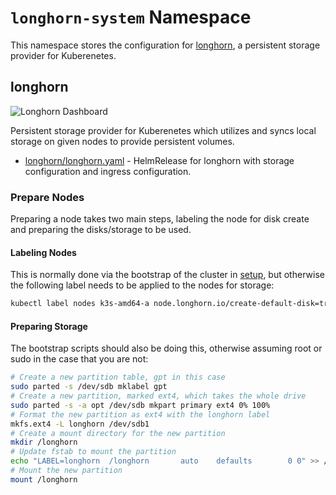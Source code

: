 # `longhorn-system` Namespace

This namespace stores the configuration for [longhorn](https://rancher.com/products/longhorn/), a persistent storage provider for Kuberenetes.

## longhorn

![Longhorn Dashboard](https://i.imgur.com/1bCOYok.png)

Persistent storage provider for Kuberenetes which utilizes and syncs local storage on given nodes to provide persistent volumes.

* [longhorn/longhorn.yaml](longhorn/longhorn.yaml) - HelmRelease for longhorn with storage configuration and ingress configuration.

### Prepare Nodes

Preparing a node takes two main steps, labeling the node for disk create and preparing the disks/storage to be used.

#### Labeling Nodes

This is normally done via the bootstrap of the cluster in [setup](/setup), but otherwise the following label needs to be applied to the nodes for storage:

```bash
kubectl label nodes k3s-amd64-a node.longhorn.io/create-default-disk=true
```

#### Preparing Storage

The bootstrap scripts should also be doing this, otherwise assuming root or sudo in the case that you are not:

```bash
# Create a new partition table, gpt in this case
sudo parted -s /dev/sdb mklabel gpt
# Create a new partition, marked ext4, which takes the whole drive
sudo parted -s -a opt /dev/sdb mkpart primary ext4 0% 100%
# Format the new partition as ext4 with the longhorn label
mkfs.ext4 -L longhorn /dev/sdb1
# Create a mount directory for the new partition
mkdir /longhorn
# Update fstab to mount the partition
echo "LABEL=longhorn  /longhorn       auto    defaults        0 0" >> /etc/fstab
# Mount the new partition
mount /longhorn
```
